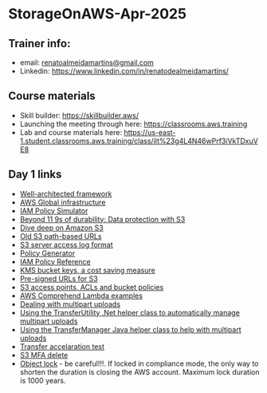 # StorageOnAWS-Apr-2025

## Trainer info:
- email: renatoalmeidamartins@gmail.com
- Linkedin: https://www.linkedin.com/in/renatodealmeidamartins/

## Course materials
- Skill builder: https://skillbuilder.aws/
- Launching the meeting through here: https://classrooms.aws.training
- Lab and course materials here: https://us-east-1.student.classrooms.aws.training/class/ilt%23g4L4N46wPrf3iVkTDxuVE8

## Day 1 links
- [Well-architected framework](https://aws.amazon.com/architecture/well-architected/?wa-lens-whitepapers.sort-by=item.additionalFields.sortDate&wa-lens-whitepapers.sort-order=desc&wa-guidance-whitepapers.sort-by=item.additionalFields.sortDate&wa-guidance-whitepapers.sort-order=desc)
- [AWS Global infrastructure](https://aws.amazon.com/about-aws/global-infrastructure/?p=ngi&loc=1)
- [IAM Policy Simulator](https://policysim.aws.amazon.com/)
- [Beyond 11 9s of durability: Data protection with S3](https://www.youtube.com/watch?v=XyRdMT4zUrA)
- [Dive deep on Amazon S3](https://www.youtube.com/watch?v=sYDJYqvNeXU)
- [Old S3 path-based URLs](https://aws.amazon.com/blogs/aws/amazon-s3-path-deprecation-plan-the-rest-of-the-story/)
- [S3 server access log format](https://docs.aws.amazon.com/AmazonS3/latest/userguide/LogFormat.html#log-record-fields)
- [Policy Generator](https://awspolicygen.s3.amazonaws.com/policygen.html)
- [IAM Policy Reference](https://docs.aws.amazon.com/IAM/latest/UserGuide/reference_policies.html)
- [KMS bucket keys, a cost saving measure](https://docs.aws.amazon.com/AmazonS3/latest/userguide/bucket-key.html)
- [Pre-signed URLs for S3](https://docs.aws.amazon.com/cli/latest/reference/s3/presign.html)
- [S3 access points, ACLs and bucket policies](https://aws.amazon.com/blogs/security/iam-policies-and-bucket-policies-and-acls-oh-my-controlling-access-to-s3-resources/)
- [AWS Comprehend Lambda examples](https://github.com/aws-samples/amazon-comprehend-s3-object-lambda-functions/tree/main)
- [Dealing with multipart uploads](https://docs.aws.amazon.com/AmazonS3/latest/userguide/mpuoverview.html)
- [Using the TransferUtility .Net helper class to automatically manage multipart uploads](https://docs.aws.amazon.com/AmazonS3/latest/userguide/HLuploadDirDotNet.html)
- [Using the TransferManager Java helper class to help with multipart uploads](https://sdk.amazonaws.com/java/api/latest/software/amazon/awssdk/transfer/s3/S3TransferManager.html)
- [Transfer accelaration test](https://s3-accelerate-speedtest.s3-accelerate.amazonaws.com/en/accelerate-speed-comparsion.html)
- [S3 MFA delete](https://docs.aws.amazon.com/AmazonS3/latest/userguide/MultiFactorAuthenticationDelete.html?icmpid=docs_amazons3_console)
- [Object lock](https://docs.aws.amazon.com/AmazonS3/latest/userguide/object-lock.html) - be careful!!!. If locked in compliance mode, the only way to shorten the duration is closing the AWS account. Maximum lock duration is 1000 years.

